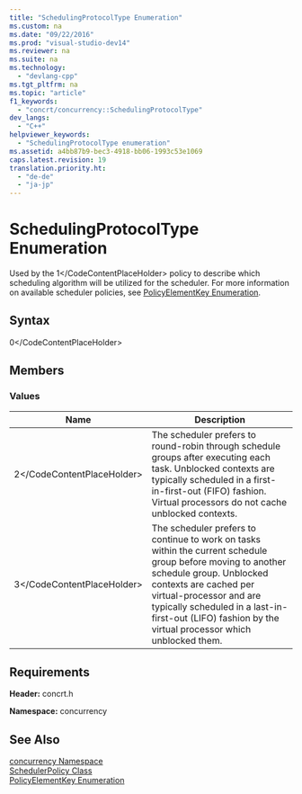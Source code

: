 ```yaml
---
title: "SchedulingProtocolType Enumeration"
ms.custom: na
ms.date: "09/22/2016"
ms.prod: "visual-studio-dev14"
ms.reviewer: na
ms.suite: na
ms.technology: 
  - "devlang-cpp"
ms.tgt_pltfrm: na
ms.topic: "article"
f1_keywords: 
  - "concrt/concurrency::SchedulingProtocolType"
dev_langs: 
  - "C++"
helpviewer_keywords: 
  - "SchedulingProtocolType enumeration"
ms.assetid: a4bb87b9-bec3-4918-bb06-1993c53e1069
caps.latest.revision: 19
translation.priority.ht: 
  - "de-de"
  - "ja-jp"
---
```

# SchedulingProtocolType Enumeration
Used by the <CodeContentPlaceHolder>1\</CodeContentPlaceHolder> policy to describe which scheduling algorithm will be utilized for the scheduler. For more information on available scheduler policies, see [PolicyElementKey Enumeration](../vs140/policyelementkey-enumeration.md).  
  
## Syntax  
  
<CodeContentPlaceHolder>0\</CodeContentPlaceHolder>  
## Members  
  
### Values  
  
|Name|Description|  
|----------|-----------------|  
|<CodeContentPlaceHolder>2\</CodeContentPlaceHolder>|The scheduler prefers to round-robin through schedule groups after executing each task. Unblocked contexts are typically scheduled in a first-in-first-out (FIFO) fashion. Virtual processors do not cache unblocked contexts.|  
|<CodeContentPlaceHolder>3\</CodeContentPlaceHolder>|The scheduler prefers to continue to work on tasks within the current schedule group before moving to another schedule group. Unblocked contexts are cached per virtual-processor and are typically scheduled in a last-in-first-out (LIFO) fashion by the virtual processor which unblocked them.|  
  
## Requirements  
 **Header:** concrt.h  
  
 **Namespace:** concurrency  
  
## See Also  
 [concurrency Namespace](../vs140/concurrency-namespace.md)   
 [SchedulerPolicy Class](../vs140/schedulerpolicy-class.md)   
 [PolicyElementKey Enumeration](../vs140/policyelementkey-enumeration.md)